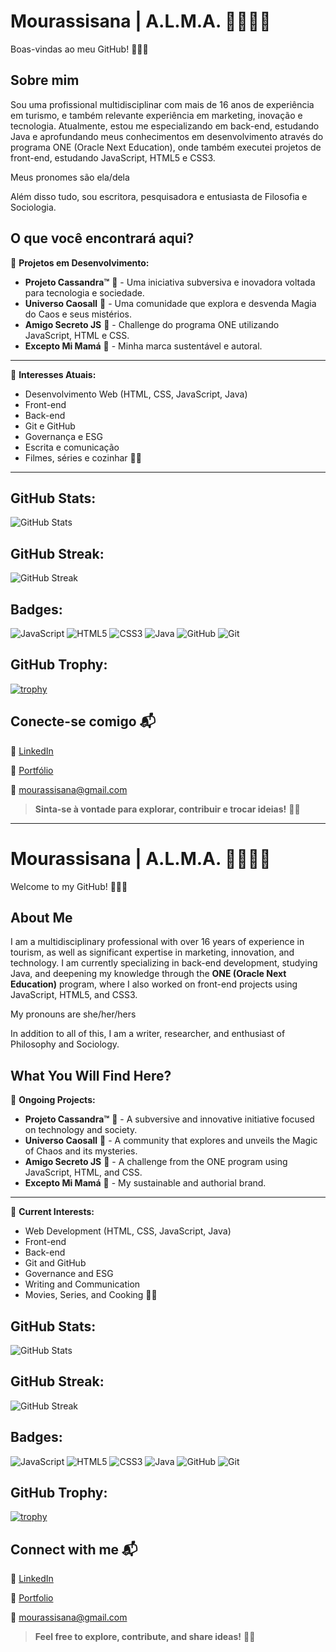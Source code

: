# Mourassisana | A.L.M.A. 🔮👩‍🚀🌟

Boas-vindas ao meu GitHub! 👩‍💻✨

## Sobre mim

Sou uma profissional multidisciplinar com mais de 16 anos de experiência em turismo, e também relevante experiência em marketing, inovação e tecnologia. Atualmente, estou me especializando em back-end, estudando Java e aprofundando meus conhecimentos em desenvolvimento através do programa ONE (Oracle Next Education), onde também executei projetos de front-end, estudando JavaScript, HTML5 e CSS3.

Meus pronomes são ela/dela

Além disso tudo, sou escritora, pesquisadora e entusiasta de Filosofia e Sociologia.

## O que você encontrará aqui?

📌 **Projetos em Desenvolvimento:**

- **Projeto Cassandra™** 🏴 - Uma iniciativa subversiva e inovadora voltada para tecnologia e sociedade.
- **Universo Caosall** 🔮 - Uma comunidade que explora e desvenda Magia do Caos e seus mistérios.
- **Amigo Secreto JS** 🎁 - Challenge do programa ONE utilizando JavaScript, HTML e CSS.
- **Excepto Mi Mamá** 🌱 - Minha marca sustentável e autoral.

---

📌 **Interesses Atuais:**
- Desenvolvimento Web (HTML, CSS, JavaScript, Java)
- Front-end
- Back-end
- Git e GitHub
- Governança e ESG
- Escrita e comunicação
- Filmes, séries e cozinhar 🍿🍝

---

## GitHub Stats:
![GitHub Stats](https://github-readme-stats.vercel.app/api?username=Mourassisana&show_icons=true&count_private=true&hide_title=true)

## GitHub Streak:
![GitHub Streak](https://github-readme-streak-stats.herokuapp.com/?user=Mourassisana)

## Badges:
![JavaScript](https://img.shields.io/badge/JavaScript-ED8B00?style=for-the-badge&logo=javascript&logoColor=white)
![HTML5](https://img.shields.io/badge/HTML5-E34F26?style=for-the-badge&logo=html5&logoColor=white)
![CSS3](https://img.shields.io/badge/CSS3-1572B6?style=for-the-badge&logo=css3&logoColor=white)
![Java](https://img.shields.io/badge/Java-ED8B00?style=for-the-badge&logo=java&logoColor=white)
![GitHub](https://img.shields.io/badge/GitHub-181717?style=for-the-badge&logo=github&logoColor=white)
![Git](https://img.shields.io/badge/Git-F1502F?style=for-the-badge&logo=git&logoColor=white)

## GitHub Trophy:
[![trophy](https://github-profile-trophy.vercel.app/?username=Mourassisana&rank=SECRET,SSS,S,AAA,AA,A,B&column=3&margin-w=15&margin-h=15&no-frame=true&no-bg=true)](https://github.com/ryo-ma/github-profile-trophy)

## Conecte-se comigo 📬

🔗 [LinkedIn](https://br.linkedin.com/in/mourassisana)

📜 [Portfólio](https://analigiamoura.journoportfolio.com/)

📧 mourassisana@gmail.com


> **Sinta-se à vontade para explorar, contribuir e trocar ideias!** 🚀✨

***

# Mourassisana | A.L.M.A. 🔮👩‍🚀🌟

Welcome to my GitHub! 👩‍💻✨

## About Me

I am a multidisciplinary professional with over 16 years of experience in tourism, as well as significant expertise in marketing, innovation, and technology. I am currently specializing in back-end development, studying Java, and deepening my knowledge through the **ONE (Oracle Next Education)** program, where I also worked on front-end projects using JavaScript, HTML5, and CSS3.

My pronouns are she/her/hers

In addition to all of this, I am a writer, researcher, and enthusiast of Philosophy and Sociology.


## What You Will Find Here?


📌 **Ongoing Projects:**
- **Projeto Cassandra™** 🏴 - A subversive and innovative initiative focused on technology and society.
- **Universo Caosall** 🔮 - A community that explores and unveils the Magic of Chaos and its mysteries.
- **Amigo Secreto JS** 🎁 - A challenge from the ONE program using JavaScript, HTML, and CSS.
- **Excepto Mi Mamá** 🌱 - My sustainable and authorial brand.

---

📌 **Current Interests:**
- Web Development (HTML, CSS, JavaScript, Java)
- Front-end
- Back-end
- Git and GitHub
- Governance and ESG
- Writing and Communication
- Movies, Series, and Cooking 🍿🍝



## GitHub Stats:
![GitHub Stats](https://github-readme-stats.vercel.app/api?username=Mourassisana&show_icons=true&count_private=true&hide_title=true)

## GitHub Streak:
![GitHub Streak](https://github-readme-streak-stats.herokuapp.com/?user=Mourassisana)

## Badges:
![JavaScript](https://img.shields.io/badge/JavaScript-ED8B00?style=for-the-badge&logo=javascript&logoColor=white)
![HTML5](https://img.shields.io/badge/HTML5-E34F26?style=for-the-badge&logo=html5&logoColor=white)
![CSS3](https://img.shields.io/badge/CSS3-1572B6?style=for-the-badge&logo=css3&logoColor=white)
![Java](https://img.shields.io/badge/Java-ED8B00?style=for-the-badge&logo=java&logoColor=white)
![GitHub](https://img.shields.io/badge/GitHub-181717?style=for-the-badge&logo=github&logoColor=white)
![Git](https://img.shields.io/badge/Git-F1502F?style=for-the-badge&logo=git&logoColor=white)

## GitHub Trophy:
[![trophy](https://github-profile-trophy.vercel.app/?username=Mourassisana&rank=SECRET,SSS,S,AAA,AA,A,B&column=3&margin-w=15&margin-h=15&no-frame=true&no-bg=true)](https://github.com/ryo-ma/github-profile-trophy)


## Connect with me 📬
🔗 [LinkedIn](https://br.linkedin.com/in/mourassisana)

📜 [Portfolio](https://analigiamoura.journoportfolio.com/)

📧 mourassisana@gmail.com


> **Feel free to explore, contribute, and share ideas!** 🚀✨
